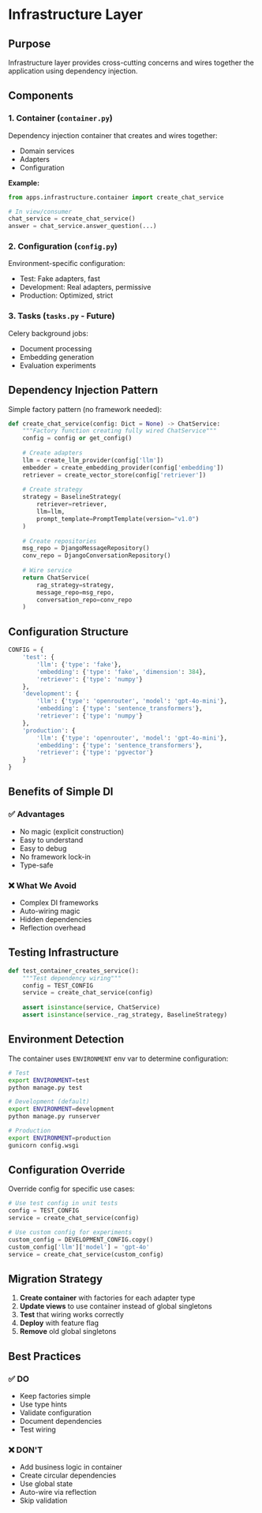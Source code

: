 # Infrastructure Layer

## Purpose
Infrastructure layer provides cross-cutting concerns and wires together the application using dependency injection.

## Components

### 1. Container (`container.py`)
Dependency injection container that creates and wires together:
- Domain services
- Adapters
- Configuration

**Example:**
```python
from apps.infrastructure.container import create_chat_service

# In view/consumer
chat_service = create_chat_service()
answer = chat_service.answer_question(...)
```

### 2. Configuration (`config.py`)
Environment-specific configuration:
- Test: Fake adapters, fast
- Development: Real adapters, permissive
- Production: Optimized, strict

### 3. Tasks (`tasks.py` - Future)
Celery background jobs:
- Document processing
- Embedding generation
- Evaluation experiments

## Dependency Injection Pattern

Simple factory pattern (no framework needed):

```python
def create_chat_service(config: Dict = None) -> ChatService:
    """Factory function creating fully wired ChatService"""
    config = config or get_config()
    
    # Create adapters
    llm = create_llm_provider(config['llm'])
    embedder = create_embedding_provider(config['embedding'])
    retriever = create_vector_store(config['retriever'])
    
    # Create strategy
    strategy = BaselineStrategy(
        retriever=retriever,
        llm=llm,
        prompt_template=PromptTemplate(version="v1.0")
    )
    
    # Create repositories
    msg_repo = DjangoMessageRepository()
    conv_repo = DjangoConversationRepository()
    
    # Wire service
    return ChatService(
        rag_strategy=strategy,
        message_repo=msg_repo,
        conversation_repo=conv_repo
    )
```

## Configuration Structure

```python
CONFIG = {
    'test': {
        'llm': {'type': 'fake'},
        'embedding': {'type': 'fake', 'dimension': 384},
        'retriever': {'type': 'numpy'}
    },
    'development': {
        'llm': {'type': 'openrouter', 'model': 'gpt-4o-mini'},
        'embedding': {'type': 'sentence_transformers'},
        'retriever': {'type': 'numpy'}
    },
    'production': {
        'llm': {'type': 'openrouter', 'model': 'gpt-4o-mini'},
        'embedding': {'type': 'sentence_transformers'},
        'retriever': {'type': 'pgvector'}
    }
}
```

## Benefits of Simple DI

### ✅ Advantages
- No magic (explicit construction)
- Easy to understand
- Easy to debug
- No framework lock-in
- Type-safe

### ❌ What We Avoid
- Complex DI frameworks
- Auto-wiring magic
- Hidden dependencies
- Reflection overhead

## Testing Infrastructure

```python
def test_container_creates_service():
    """Test dependency wiring"""
    config = TEST_CONFIG
    service = create_chat_service(config)
    
    assert isinstance(service, ChatService)
    assert isinstance(service._rag_strategy, BaselineStrategy)
```

## Environment Detection

The container uses `ENVIRONMENT` env var to determine configuration:

```bash
# Test
export ENVIRONMENT=test
python manage.py test

# Development (default)
export ENVIRONMENT=development
python manage.py runserver

# Production
export ENVIRONMENT=production
gunicorn config.wsgi
```

## Configuration Override

Override config for specific use cases:

```python
# Use test config in unit tests
config = TEST_CONFIG
service = create_chat_service(config)

# Use custom config for experiments
custom_config = DEVELOPMENT_CONFIG.copy()
custom_config['llm']['model'] = 'gpt-4o'
service = create_chat_service(custom_config)
```

## Migration Strategy

1. **Create container** with factories for each adapter type
2. **Update views** to use container instead of global singletons
3. **Test** that wiring works correctly
4. **Deploy** with feature flag
5. **Remove** old global singletons

## Best Practices

### ✅ DO
- Keep factories simple
- Use type hints
- Validate configuration
- Document dependencies
- Test wiring

### ❌ DON'T
- Add business logic in container
- Create circular dependencies
- Use global state
- Auto-wire via reflection
- Skip validation